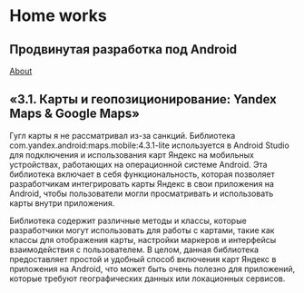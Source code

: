 <h1>Home works</h1>
<h2>Продвинутая разработка под Android</h2>
<a href="https://github.com/netology-code/andad-homeworks/tree/master/01_di">About</a>

<h2>«3.1. Карты и геопозиционирование: Yandex Maps & Google Maps»</h2>

Гугл карты я не рассматривал из-за санкций.
Библиотека com.yandex.android:maps.mobile:4.3.1-lite используется в Android Studio для подключения
и использования карт Яндекс на мобильных устройствах, работающих на операционной системе Android.
Эта библиотека включает в себя функциональность, которая позволяет разработчикам интегрировать карты
Яндекс в свои приложения на Android, чтобы пользователи могли просматривать и использовать карты внутри приложения.

Библиотека содержит различные методы и классы, которые разработчики могут использовать для работы с картами,
такие как классы для отображения карты, настройки маркеров и интерфейсы взаимодействия с пользователем.
В целом, данная библиотека предоставляет простой и удобный способ включения карт Яндекс в приложения на Android,
что может быть очень полезно для приложений, которые требуют географических данных или локационных сервисов.